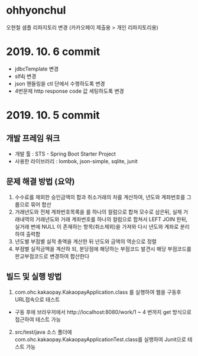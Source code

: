 # ohhyonchul
오현철 샘플 리파지토리 변경 (카카오페이 제출용 > 개인 리파지토리용)

# 2019. 10. 6 commit
 - jdbcTemplate 변경
 - slf4j 변경
 - json 핸들링을 ctl 단에서 수행하도록 변경
 - 4번문제 http response code 값 세팅하도록 변경
 
 # 2019. 10. 5 commit 
 
 ## 개발 프레임 워크
 - 개발 툴 : STS - Spring Boot Starter Project
 - 사용한 라이브러리 : lombok, json-simple, sqlite, junit

## 문제 해결 방법 (요약)
 1) 수수료를 제외한 승인금액의 합과 취소거래의 차를 계산하여, 년도와 계좌번호를 그룹으로 묶어 합산
 2) 거래년도와 전체 계좌번호목록을 를 하나의 컬럼으로 합쳐 모수로 삼은뒤, 
    실제 거래내역의 거래년도와 거래 계좌번호를 하나의 컬럼으로 합쳐서 LEFT JOIN 한뒤,
    실거래 변에 NULL 이 존재하는 항목(취소제외)을 가져와 다시 년도와 계좌로 분리하여 출력함
 3) 년도별 부점별 실적 총액을 계산한 뒤 년도와 금액의 역순으로 정렬
 4) 부점별 실적금액을 계산하 되, 분당점에 해당하는 부점코드 발견시 해당 부점코드를 판교부점코드로 변경하여 합산한다

## 빌드 및 실행 방법
 1) com.ohc.kakaopay.KakaopayApplication.class 를 실행하여 웹을 구동후 URL접속으로 테스트
 - 구동 후에 브라우저에서 http://localhost:8080/work/1 ~ 4 번까지 get 방식으로 접근하여 테스트 가능
 2) src/test/java 소스 폴더에 com.ohc.kakaopay.KakaopayApplicationTest.class를 실행하여 Junit으로 테스트 가능
